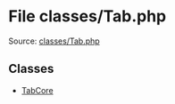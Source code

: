 File classes/Tab.php
=========

Source: [classes/Tab.php](https://github.com/PrestaShop/PrestaShop/blob/1.5.0.5/classes/Tab.php)


Classes
-------

* [TabCore](class.TabCore.md)


